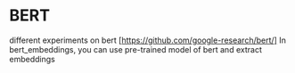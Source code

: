 # BERT
different experiments on bert [https://github.com/google-research/bert/]
In bert_embeddings, you can use pre-trained model of bert and extract embeddings
